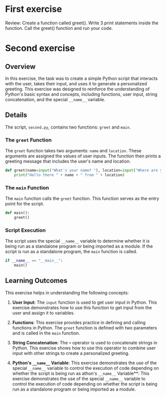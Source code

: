 # First exercise
Review: 
Create a function called greet(). 
Write 3 print statements inside the function.
Call the greet() function and run your code.

# Second exercise

## Overview

In this exercise, the task was to create a simple Python script that interacts with the user, takes their input, and uses it to generate a personalized greeting. This exercise was designed to reinforce the understanding of Python's basic syntax and concepts, including functions, user input, string concatenation, and the special `__name__` variable.

## Details

The script, `second.py`, contains two functions: `greet` and `main`.

### The `greet` Function

The `greet` function takes two arguments: `name` and `location`. These arguments are assigned the values of user inputs. The function then prints a greeting message that includes the user's name and location.

```python
def greet(name=input("What's your name? "), location=input("Where are you from? ")):
    print("Hello there " + name + " from " + location)
```

### The `main` Function

The `main` function calls the `greet` function. This function serves as the entry point for the script.

```python
def main():
    greet() 
```

### Script Execution

The script uses the special `__name__` variable to determine whether it is being run as a standalone program or being imported as a module. If the script is run as a standalone program, the `main` function is called.

```python
if __name__ == "__main__":
    main()
```

## Learning Outcomes

This exercise helps in understanding the following concepts:

1. **User Input**: The `input` function is used to get user input in Python. This exercise demonstrates how to use this function to get input from the user and assign it to variables.

2. **Functions**: This exercise provides practice in defining and calling functions in Python. The `greet` function is defined with two parameters and is called in the `main` function.

3. **String Concatenation**: The `+` operator is used to concatenate strings in Python. This exercise shows how to use this operator to combine user input with other strings to create a personalized greeting.

4. **Python's `__name__` Variable**: This exercise demonstrates the use of the special `__name__` variable to control the execution of code depending on whether the script is being run as athon's `__name__` Variable**: This exercise demonstrates the use of the special `__name__` variable to control the execution of code depending on whether the script is being run as a standalone program or being imported as a module.